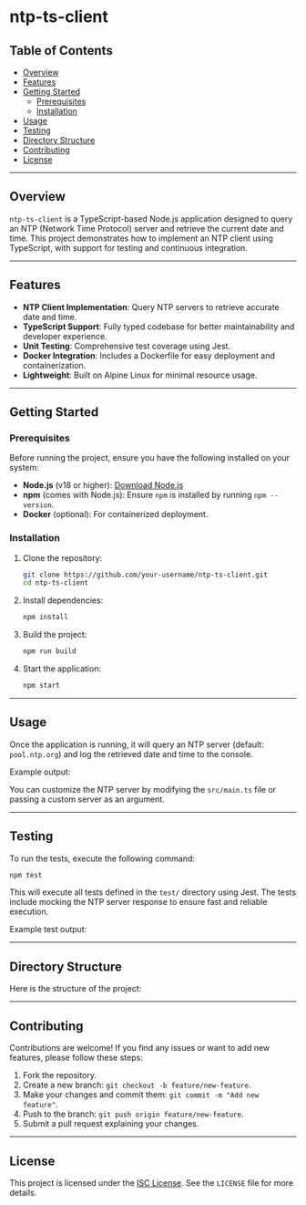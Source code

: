 
# ntp-ts-client

<!-- Table of Contents -->
## Table of Contents
- [Overview](#overview)
- [Features](#features)
- [Getting Started](#getting-started)
  - [Prerequisites](#prerequisites)
  - [Installation](#installation)
- [Usage](#usage)
- [Testing](#testing)
- [Directory Structure](#directory-structure)
- [Contributing](#contributing)
- [License](#license)

---

## Overview

`ntp-ts-client` is a TypeScript-based Node.js application designed to query an NTP (Network Time Protocol) server and retrieve the current date and time. This project demonstrates how to implement an NTP client using TypeScript, with support for testing and continuous integration.

---

## Features

- **NTP Client Implementation**: Query NTP servers to retrieve accurate date and time.
- **TypeScript Support**: Fully typed codebase for better maintainability and developer experience.
- **Unit Testing**: Comprehensive test coverage using Jest.
- **Docker Integration**: Includes a Dockerfile for easy deployment and containerization.
- **Lightweight**: Built on Alpine Linux for minimal resource usage.

---

## Getting Started

### Prerequisites

Before running the project, ensure you have the following installed on your system:

- **Node.js** (v18 or higher): [Download Node.js](https://nodejs.org/)
- **npm** (comes with Node.js): Ensure `npm` is installed by running `npm --version`.
- **Docker** (optional): For containerized deployment.

### Installation

1. Clone the repository:
   ```bash
   git clone https://github.com/your-username/ntp-ts-client.git
   cd ntp-ts-client
   ```

2. Install dependencies:
   ```bash
   npm install
   ```

3. Build the project:
   ```bash
   npm run build
   ```

4. Start the application:
   ```bash
   npm start
   ```

---

## Usage

Once the application is running, it will query an NTP server (default: `pool.ntp.org`) and log the retrieved date and time to the console.

Example output:

You can customize the NTP server by modifying the `src/main.ts` file or passing a custom server as an argument.

---

## Testing

To run the tests, execute the following command:
   ```bash
   npm test
   ```

This will execute all tests defined in the `test/` directory using Jest. The tests include mocking the NTP server response to ensure fast and reliable execution.

Example test output:

---

## Directory Structure

Here is the structure of the project:


---

## Contributing

 Contributions are welcome! If you find any issues or want to add new features, please follow these steps:

1. Fork the repository.
2. Create a new branch: `git checkout -b feature/new-feature`.
3. Make your changes and commit them: `git commit -m "Add new feature"`.
4. Push to the branch: `git push origin feature/new-feature`.
5. Submit a pull request explaining your changes.

---

## License

This project is licensed under the [ISC License](LICENSE). See the `LICENSE` file for more details.
